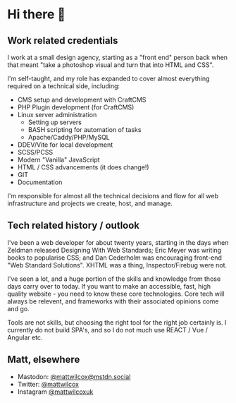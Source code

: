 # Hi there 👋

## Work related credentials

I work at a small design agency, starting as a "front end" person back when that meant "take a photoshop visual and turn that into HTML and CSS".

I'm self-taught, and my role has expanded to cover almost everything required on a technical side, including:

- CMS setup and development with CraftCMS
- PHP Plugin development (for CraftCMS)
- Linux server administration
  - Setting up servers
  - BASH scripting for automation of tasks
  - Apache/Caddy/PHP/MySQL
- DDEV/Vite for local development
- SCSS/PCSS
- Modern "Vanilla" JavaScript
- HTML / CSS advancements (it does change!)
- GIT
- Documentation

I'm responsible for almost all the technical decisions and flow for all web infrastructure and projects we create, host, and manage.

## Tech related history / outlook

I've been a web developer for about twenty years, starting in the days when Zeldman released Designing With Web Standards; Eric Meyer was writing books to popularise CSS; and Dan Cederholm was encouraging front-end "Web Standard Solutions". XHTML was a thing, Inspector/Firebug were not.

I've seen a lot, and a huge portion of the skills and knowledge from those days carry over to today. If you want to make an accessible, fast, high quality website - you need to know these core technologies. Core tech will always be relevent, and frameworks with their associated opinions come and go.

Tools are not skills, but choosing the right tool for the right job certainly is. I currently do not build SPA's, and so I do not much use REACT / Vue / Angular etc.

## Matt, elsewhere

- Mastodon: [@mattwilcox@mstdn.social](https://mstdn.social/@mattwilcox)
- Twitter: [@mattwilcox](https://twitter.com/mattwilcox)
- Instagram [@mattwilcoxuk](https://instagram.com/mattwilcoxuk)

<!--
**MattWilcox/MattWilcox** is a ✨ _special_ ✨ repository because its `README.md` (this file) appears on your GitHub profile.

Here are some ideas to get you started:

- 🔭 I’m currently working on ...
- 🌱 I’m currently learning ...
- 👯 I’m looking to collaborate on ...
- 🤔 I’m looking for help with ...
- 💬 Ask me about ...
- 📫 How to reach me: ...
- 😄 Pronouns: ...
- ⚡ Fun fact: ...
-->
